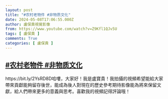 ```yaml
---
layout: post
title: "#农村老物件 #非物质文化"
date: 2024-05-08T17:06:55.000Z
author: 盧保貴視覺影像
from: https://www.youtube.com/watch?v=Z9Kfl1QJv5U
tags: [ 盧保貴 ]
comments: True
categories: [ 盧保貴 ]
---
```

<!--1715188015000-->
[#农村老物件 #非物质文化](https://www.youtube.com/watch?v=Z9Kfl1QJv5U)
------

<div>
https://bit.ly/2YsRD8D哈嘍，大家好！我是盧寶貴！我拍攝的視頻希望能給大家帶來貢獻能夠留存後世，能成為後人對現在的歷史參考期待影像能為將來保留文獻，給人們帶來更多的意義與思考。喜歡我的視頻記得評論哦！
</div>
